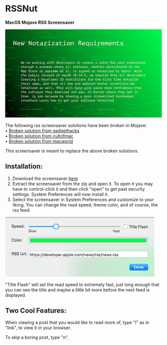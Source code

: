 # RSSNut
**MacOS Mojave RSS Screensaver**<br>

![alt text](https://github.com/Samuel-IH/RSSNut/raw/master/photo.png "Screensaver Sample")

The following rss screensaver solutions have been broken in Mojave:<br>
• [Broken solution from gadgethacks](https://mac-how-to.gadgethacks.com/how-to/get-apples-rss-visualizer-back-as-screensaver-mac-os-x-10-8-higher-0156457/)<br>
• [Broken solution from cultofmac](https://www.cultofmac.com/183566/restore-apples-rss-visualizer-screensaver-to-mountain-lion-os-x-tips/)<br>
• [Broken solution from macworld](http://hints.macworld.com/article.php?story=20120801171948345)<br>


This screensaver is meant to replace the above broken solutions.

## Installation:
1) Download the screensaver [here](https://github.com/Samuel-IH/RSSNut/releases/latest)
2) Extract the screensaver from the zip and open it. To open it you may have to control-click it and then click "open" to get past security settings. System Preferences will now install it.
3) Select the screensaver in System Preferences and customize to your liking, You can change the read speed, theme color, and of course, the rss feed.

![alt text](https://github.com/Samuel-IH/RSSNut/raw/master/photo2.png "Configuration Example")

"Title Flash" will set the read speed to extremely fast, just long enough that you can see the title and maybe a little bit more before the next feed is displayed.

## Two Cool Features:
When viewing a post that you would like to read more of, type "l" as in "link", to view it in your browser.

To skip a boring post, type "n".
